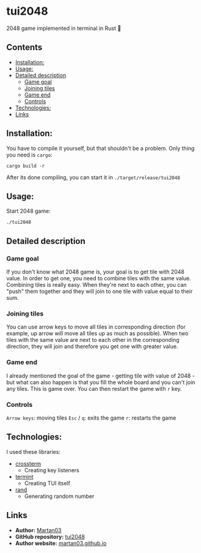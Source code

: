 # tui2048

2048 game implemented in terminal in Rust 🦀

## Contents
- [Installation:](#installation)
- [Usage:](#usage)
- [Detailed description](#detailed-description)
    - [Game goal](#game-goal)
    - [Joining tiles](#joining-tiles)
    - [Game end](#game-end)
    - [Controls](#controls)
- [Technologies:](#technologies)
- [Links](#links)

## Installation:
You have to compile it yourself, but that shouldn't be a problem. Only thing
you need is `cargo`:
```
cargo build -r
```
After its done compiling, you can start it in `./target/release/tui2048`

## Usage:
Start 2048 game:
```
./tui2048
```

## Detailed description

### Game goal

If you don't know what 2048 game is, your goal is to get tile with 2048 value.
In order to get one, you need to combine tiles with the same value. Combining
tiles is really easy. When they're next to each other, you can "push" them
together and they will join to one tile with value equal to their sum.

### Joining tiles

You can use arrow keys to move all tiles in corresponding direction (for
example, up arrow will move all tiles up as much as possible). When two tiles
with the same value are next to each other in the corresponding direction, they
will join and therefore you get one with greater value.

### Game end

I already mentioned the goal of the game - getting tile with value of 2048 -
but what can also happen is that you fill the whole board and you can't join
any tiles. This is game over. You can then restart the game with `r` key.

### Controls
`Arrow keys`: moving tiles
`Esc` / `q`: exits the game
`r`: restarts the game

## Technologies:
I used these libraries:
- [crossterm](https://crates.io/crates/crossterm)
  - Creating key listeners
- [termint](https://crates.io/crates/termint)
  - Creating TUI itself
- [rand](https://crates.io/crates/rand)
  - Generating random number

## Links

- **Author:** [Martan03](https://github.com/Martan03)
- **GitHub repository:** [tui2048](https://github.com/Martan03/tui2048)
- **Author website:** [martan03.github.io](https://martan03.github.io)

